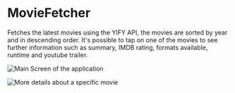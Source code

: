 # MovieFetcher
Fetches the latest movies using the YIFY API, the movies are sorted by year and in descending order. It's possible to tap on one of the movies to see further information such as summary, IMDB rating, formats available, runtime and youtube trailer.

![Main Screen of the application](/https://github.com/DanielHosseini/MovieFetcher/blob/master/screenshots/MainScreen.PNG/?raw=true "Main Page of the app")


![More details about a specific movie](/https://github.com/DanielHosseini/MovieFetcher/blob/master/screenshots/DetailedPage.PNG/?raw=true "Detailed Page")